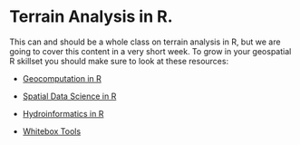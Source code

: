 # Terrain Analysis in R. 

This can and should be a whole class on terrain analysis in R, but we are going to cover this content in a very short week.
To grow in your geospatial R skillset you should make sure to look at these resources:

  - [Geocomputation in R](https://r.geocompx.org/)

  - [Spatial Data Science in R](https://r-spatial.org/book/)

  - [Hydroinformatics in R](https://vt-hydroinformatics.github.io/Quarto_Book/)

  - [Whitebox Tools](https://www.whiteboxgeo.com/manual/wbt_book/intro.html)



